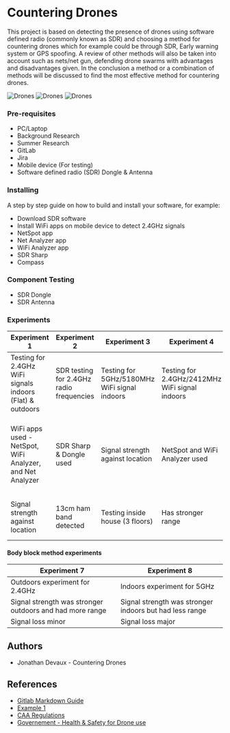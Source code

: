 # Countering Drones

This project is based on detecting the presence of drones using software defined radio (commonly known as SDR) and choosing a method for countering drones which for example could be through SDR, Early warning system or GPS spoofing. A review of other methods will also be taken into account such as nets/net gun, defending drone swarms with advantages and disadvantages given. In the conclusion a method or a combination of methods will be discussed to find the most effective method for countering drones.

![Drones](https://images.idgesg.net/images/article/2020/01/snaptain-a15-drones-100827817-medium.jpg)
![Drones](https://i1.wp.com/www.suasnews.com/wp-content/uploads/2019/05/liteye-drone-detection.jpg?resize=218%2C150&ssl=1)
![Drones](https://cdn.shopify.com/s/files/1/0579/0603/6936/products/61nyD3adSlL_200x200.jpg?v=16661860)

### Pre-requisites

* PC/Laptop
* Background Research
* Summer Research
* GitLab
* Jira
* Mobile device (For testing)
* Software defined radio (SDR) Dongle & Antenna

### Installing
A step by step guide on how to build and install your software, for example:

* Download SDR software
* Install WiFi apps on mobile device to detect 2.4GHz signals
* NetSpot app
* Net Analyzer app
* WiFi Analyzer app
* SDR Sharp
* Compass


 
### Component Testing

* SDR Dongle
* SDR Antenna

### Experiments 
| Experiment 1 | Experiment 2 | Experiment 3 | Experiment 4 | Experiment 5 | Experiment 6 |
| ------ | ------ | ------ | ------ | ------ | ------ |
| Testing for 2.4GHz WiFi signals indoors (Flat) & outdoors | SDR testing for 2.4GHz radio frequencies | Testing for 5GHz/5180MHz WiFi signal indoors | Testing for 2.4GHz/2412MHz WiFi signal indoors | Testing for 5GHz/5180MHz WiFi signal Outdoors | Testing for 2.4GHz/2412MHz WiFi signal Outdoors
| WiFi apps used - NetSpot, WiFi Analyzer, and Net Analyzer | SDR Sharp & Dongle used | Signal strength against location | NetSpot and WiFi Analyzer used | test the signal strength against the location | Once the signal reaches -100dBm the WiFi signal is no more viable and will not be able to connect or be discovered by the mobile device |
| Signal strength against location | 13cm ham band detected | Testing inside house (3 floors) | Has stronger range | signal strength is lost once the mobile device has reached the road | Garden has better signal strength |

#### Body block method experiments
| Experiment 7 | Experiment 8 |
| ------ | ------ |
| Outdoors experiment for 2.4GHz | Indoors experiment for 5GHz |
| Signal strength was stronger outdoors and had more range | Signal strength was stronger indoors but had less range |
| Signal loss minor | Signal loss major |

## Authors

* Jonathan Devaux - Countering Drones

## References
* [Gitlab Markdown Guide](https://docs.gitlab.com/ee/user/markdown.html)
* [Example 1](https://github.com/erasmus-without-paper/ewp-specs-sec-intro/tree/v2.0.2)
* [CAA Regulations](https://info.caa.co.uk/uk-regulations/)
* [Governement - Health & Safety for Drone use](https://www.gov.uk/government/organisations/civil-aviation-authority#:~:text=The%20Civil%20Aviation%20Authority%20(CAA,the%20ATOL%20financial%20protection%20scheme))



